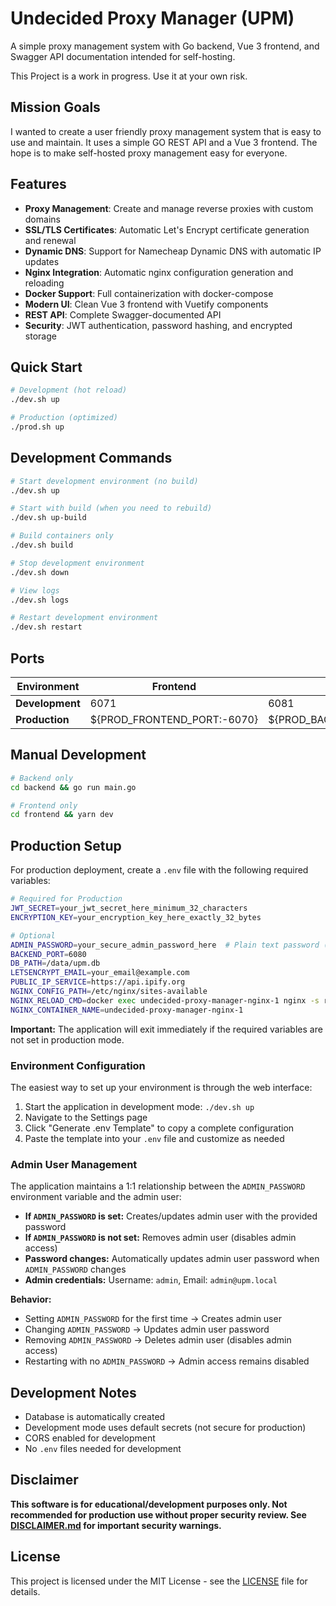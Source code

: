 # Undecided Proxy Manager (UPM)

A simple proxy management system with Go backend, Vue 3 frontend, and Swagger API documentation intended for self-hosting.

This Project is a work in progress. Use it at your own risk.

## Mission Goals

I wanted to create a user friendly proxy management system that is easy to use and maintain. It uses a simple GO REST API and a Vue 3 frontend. The hope is to make self-hosted proxy management easy for everyone.

## Features

- **Proxy Management**: Create and manage reverse proxies with custom domains
- **SSL/TLS Certificates**: Automatic Let's Encrypt certificate generation and renewal
- **Dynamic DNS**: Support for Namecheap Dynamic DNS with automatic IP updates
- **Nginx Integration**: Automatic nginx configuration generation and reloading
- **Docker Support**: Full containerization with docker-compose
- **Modern UI**: Clean Vue 3 frontend with Vuetify components
- **REST API**: Complete Swagger-documented API
- **Security**: JWT authentication, password hashing, and encrypted storage

## Quick Start

```bash
# Development (hot reload)
./dev.sh up

# Production (optimized)
./prod.sh up
```

## Development Commands

```bash
# Start development environment (no build)
./dev.sh up

# Start with build (when you need to rebuild)
./dev.sh up-build

# Build containers only
./dev.sh build

# Stop development environment
./dev.sh down

# View logs
./dev.sh logs

# Restart development environment
./dev.sh restart
```

## Ports

| Environment | Frontend | Backend | Swagger |
|-------------|----------|---------|---------|
| **Development** | 6071 | 6081 | http://localhost:6081/swagger |
| **Production** | ${PROD_FRONTEND_PORT:-6070} | ${PROD_BACKEND_PORT:-6080} | http://localhost:${PROD_BACKEND_PORT:-6080}/swagger |

## Manual Development

```bash
# Backend only
cd backend && go run main.go

# Frontend only
cd frontend && yarn dev
```

## Production Setup

For production deployment, create a `.env` file with the following required variables:

```bash
# Required for Production
JWT_SECRET=your_jwt_secret_here_minimum_32_characters
ENCRYPTION_KEY=your_encryption_key_here_exactly_32_bytes

# Optional
ADMIN_PASSWORD=your_secure_admin_password_here  # Plain text password (auto-hashed)
BACKEND_PORT=6080
DB_PATH=/data/upm.db
LETSENCRYPT_EMAIL=your_email@example.com
PUBLIC_IP_SERVICE=https://api.ipify.org
NGINX_CONFIG_PATH=/etc/nginx/sites-available
NGINX_RELOAD_CMD=docker exec undecided-proxy-manager-nginx-1 nginx -s reload
NGINX_CONTAINER_NAME=undecided-proxy-manager-nginx-1
```

**Important:** The application will exit immediately if the required variables are not set in production mode.

### Environment Configuration

The easiest way to set up your environment is through the web interface:

1. Start the application in development mode: `./dev.sh up`
2. Navigate to the Settings page
3. Click "Generate .env Template" to copy a complete configuration
4. Paste the template into your `.env` file and customize as needed

### Admin User Management

The application maintains a 1:1 relationship between the `ADMIN_PASSWORD` environment variable and the admin user:

- **If `ADMIN_PASSWORD` is set:** Creates/updates admin user with the provided password
- **If `ADMIN_PASSWORD` is not set:** Removes admin user (disables admin access)
- **Password changes:** Automatically updates admin user password when `ADMIN_PASSWORD` changes
- **Admin credentials:** Username: `admin`, Email: `admin@upm.local`

**Behavior:**
- Setting `ADMIN_PASSWORD` for the first time → Creates admin user
- Changing `ADMIN_PASSWORD` → Updates admin user password
- Removing `ADMIN_PASSWORD` → Deletes admin user (disables admin access)
- Restarting with no `ADMIN_PASSWORD` → Admin access remains disabled

## Development Notes

- Database is automatically created
- Development mode uses default secrets (not secure for production)
- CORS enabled for development
- No `.env` files needed for development

## Disclaimer

**This software is for educational/development purposes only. Not recommended for production use without proper security review. See [DISCLAIMER.md](DISCLAIMER.md) for important security warnings.**

## License

This project is licensed under the MIT License - see the [LICENSE](LICENSE) file for details.
